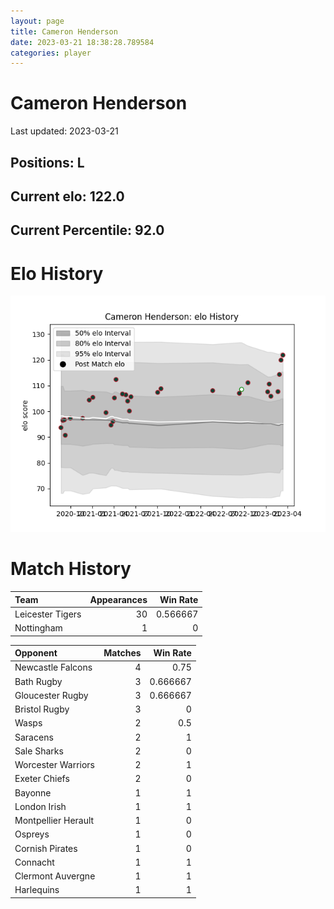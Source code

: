 ```yaml
---  
layout: page  
title: Cameron Henderson  
date: 2023-03-21 18:38:28.789584  
categories: player  
---
```

# Cameron Henderson


Last updated: 2023-03-21
## Positions: L

## Current elo: 122.0

## Current Percentile: 92.0

# Elo History


![elo history](history_CameronHenderson.png)
# Match History


| Team             |   Appearances |   Win Rate |
|:-----------------|--------------:|-----------:|
| Leicester Tigers |            30 |   0.566667 |
| Nottingham       |             1 |   0        |

| Opponent            |   Matches |   Win Rate |
|:--------------------|----------:|-----------:|
| Newcastle Falcons   |         4 |   0.75     |
| Bath Rugby          |         3 |   0.666667 |
| Gloucester Rugby    |         3 |   0.666667 |
| Bristol Rugby       |         3 |   0        |
| Wasps               |         2 |   0.5      |
| Saracens            |         2 |   1        |
| Sale Sharks         |         2 |   0        |
| Worcester Warriors  |         2 |   1        |
| Exeter Chiefs       |         2 |   0        |
| Bayonne             |         1 |   1        |
| London Irish        |         1 |   1        |
| Montpellier Herault |         1 |   0        |
| Ospreys             |         1 |   0        |
| Cornish Pirates     |         1 |   0        |
| Connacht            |         1 |   1        |
| Clermont Auvergne   |         1 |   1        |
| Harlequins          |         1 |   1        |